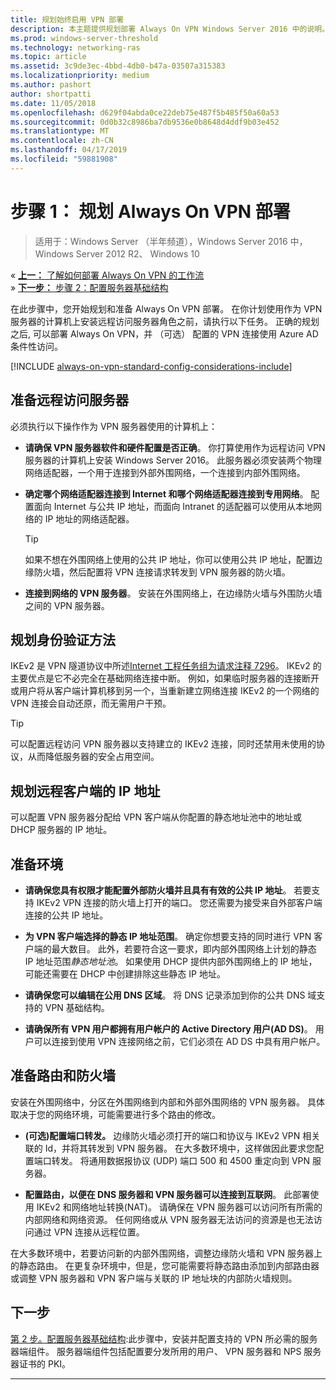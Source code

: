 ```yaml
---
title: 规划始终启用 VPN 部署
description: 本主题提供规划部署 Always On VPN Windows Server 2016 中的说明。
ms.prod: windows-server-threshold
ms.technology: networking-ras
ms.topic: article
ms.assetid: 3c9de3ec-4bbd-4db0-b47a-03507a315383
ms.localizationpriority: medium
ms.author: pashort
author: shortpatti
ms.date: 11/05/2018
ms.openlocfilehash: d629f04abda0ce22deb75e487f5b485f50a60a53
ms.sourcegitcommit: 0d0b32c8986ba7db9536e0b8648d4ddf9b03e452
ms.translationtype: MT
ms.contentlocale: zh-CN
ms.lasthandoff: 04/17/2019
ms.locfileid: "59881908"
---
```

# <a name="step-1-plan-the-always-on-vpn-deployment"></a>步骤 1： 规划 Always On VPN 部署

>适用于：Windows Server （半年频道），Windows Server 2016 中，Windows Server 2012 R2、 Windows 10


&#171;  [**上一：** 了解如何部署 Always On VPN 的工作流](always-on-vpn-deploy-deployment.md)<br>
&#187;  [**下一步：** 步骤 2：配置服务器基础结构](vpn-deploy-server-infrastructure.md)

在此步骤中，您开始规划和准备 Always On VPN 部署。 在你计划使用作为 VPN 服务器的计算机上安装远程访问服务器角色之前，请执行以下任务。 正确的规划之后, 可以部署 Always On VPN，并 （可选） 配置的 VPN 连接使用 Azure AD 条件性访问。 

[!INCLUDE [always-on-vpn-standard-config-considerations-include](../../../includes/always-on-vpn-standard-config-considerations-include.md)]


## <a name="prepare-the-remote-access-server"></a>准备远程访问服务器

必须执行以下操作作为 VPN 服务器使用的计算机上： 

- **请确保 VPN 服务器软件和硬件配置是否正确**。 你打算使用作为远程访问 VPN 服务器的计算机上安装 Windows Server 2016。 此服务器必须安装两个物理网络适配器，一个用于连接到外部外围网络，一个连接到内部外围网络。

- **确定哪个网络适配器连接到 Internet 和哪个网络适配器连接到专用网络**。 配置面向 Internet 与公共 IP 地址，而面向 Intranet 的适配器可以使用从本地网络的 IP 地址的网络适配器。

    >[!TIP]
    >如果不想在外围网络上使用的公共 IP 地址，你可以使用公共 IP 地址，配置边缘防火墙，然后配置将 VPN 连接请求转发到 VPN 服务器的防火墙。

- **连接到网络的 VPN 服务器**。 安装在外围网络上，在边缘防火墙与外围防火墙之间的 VPN 服务器。

## <a name="plan-authentication-methods"></a>规划身份验证方法

IKEv2 是 VPN 隧道协议中所述[Internet 工程任务组为请求注释 7296](https://datatracker.ietf.org/doc/rfc7296/)。 IKEv2 的主要优点是它不必完全在基础网络连接中断。 例如，如果临时服务器的连接断开或用户将从客户端计算机移到另一个，当重新建立网络连接 IKEv2 的一个网络的 VPN 连接会自动还原，而无需用户干预。

>[!TIP]
>可以配置远程访问 VPN 服务器以支持建立的 IKEv2 连接，同时还禁用未使用的协议，从而降低服务器的安全占用空间。 

## <a name="plan-ip-addresses-for-remote-clients"></a>规划远程客户端的 IP 地址

可以配置 VPN 服务器分配给 VPN 客户端从你配置的静态地址池中的地址或 DHCP 服务器的 IP 地址。 

## <a name="prepare-the-environment"></a>准备环境

- **请确保您具有权限才能配置外部防火墙并且具有有效的公共 IP 地址**。 若要支持 IKEv2 VPN 连接的防火墙上打开的端口。 您还需要为接受来自外部客户端连接的公共 IP 地址。

- **为 VPN 客户端选择的静态 IP 地址范围**。 确定你想要支持的同时进行 VPN 客户端的最大数目。 此外，若要符合这一要求，即内部外围网络上计划的静态 IP 地址范围*静态地址池*。 如果使用 DHCP 提供内部外围网络上的 IP 地址，可能还需要在 DHCP 中创建排除这些静态 IP 地址。

- **请确保您可以编辑在公用 DNS 区域**。 将 DNS 记录添加到你的公共 DNS 域支持的 VPN 基础结构。 

- **请确保所有 VPN 用户都拥有用户帐户的 Active Directory 用户\(AD DS\)**。 用户可以连接到使用 VPN 连接网络之前，它们必须在 AD DS 中具有用户帐户。

## <a name="prepare-routing-and-firewall"></a>准备路由和防火墙 

安装在外围网络中，分区在外围网络到内部和外部外围网络的 VPN 服务器。 具体取决于您的网络环境，可能需要进行多个路由的修改。

- **\(可选\)配置端口转发。** 边缘防火墙必须打开的端口和协议与 IKEv2 VPN 相关联的 Id，并将其转发到 VPN 服务器。 在大多数环境中，这样做因此要求您配置端口转发。 将通用数据报协议 (UDP) 端口 500 和 4500 重定向到 VPN 服务器。

- **配置路由，以便在 DNS 服务器和 VPN 服务器可以连接到互联网**。 此部署使用 IKEv2 和网络地址转换\(NAT\)。 请确保在 VPN 服务器可以访问所有所需的内部网络和网络资源。 任何网络或从 VPN 服务器无法访问的资源是也无法访问通过 VPN 连接从远程位置。

在大多数环境中，若要访问新的内部外围网络，调整边缘防火墙和 VPN 服务器上的静态路由。 在更复杂环境中，但是，您可能需要将静态路由添加到内部路由器或调整 VPN 服务器和 VPN 客户端与关联的 IP 地址块的内部防火墙规则。

## <a name="next-step"></a>下一步
[第 2 步。配置服务器基础结构](vpn-deploy-server-infrastructure.md):此步骤中，安装并配置支持的 VPN 所必需的服务器端组件。 服务器端组件包括配置要分发所用的用户、 VPN 服务器和 NPS 服务器证书的 PKI。 

---